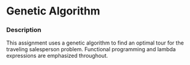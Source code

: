 # Genetic Algorithm

### Description
This assignment uses a genetic algorithm to find an optimal tour for the traveling salesperson problem. Functional programming and lambda expressions are emphasized throughout.